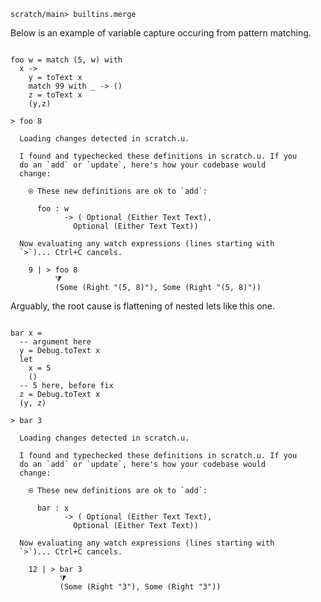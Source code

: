 ``` ucm :hide
scratch/main> builtins.merge
```

Below is an example of variable capture occuring from pattern matching.

``` unison

foo w = match (5, w) with
  x ->
    y = toText x
    match 99 with _ -> ()
    z = toText x
    (y,z)

> foo 8
```

``` ucm :added-by-ucm
  Loading changes detected in scratch.u.

  I found and typechecked these definitions in scratch.u. If you
  do an `add` or `update`, here's how your codebase would
  change:

    ⍟ These new definitions are ok to `add`:
    
      foo : w
            -> ( Optional (Either Text Text),
              Optional (Either Text Text))

  Now evaluating any watch expressions (lines starting with
  `>`)... Ctrl+C cancels.

    9 | > foo 8
          ⧩
          (Some (Right "(5, 8)"), Some (Right "(5, 8)"))
```

Arguably, the root cause is flattening of nested lets like this one.

``` unison

bar x =
  -- argument here
  y = Debug.toText x
  let
    x = 5
    ()
  -- 5 here, before fix
  z = Debug.toText x
  (y, z)

> bar 3
```

``` ucm :added-by-ucm
  Loading changes detected in scratch.u.

  I found and typechecked these definitions in scratch.u. If you
  do an `add` or `update`, here's how your codebase would
  change:

    ⍟ These new definitions are ok to `add`:
    
      bar : x
            -> ( Optional (Either Text Text),
              Optional (Either Text Text))

  Now evaluating any watch expressions (lines starting with
  `>`)... Ctrl+C cancels.

    12 | > bar 3
           ⧩
           (Some (Right "3"), Some (Right "3"))
```
